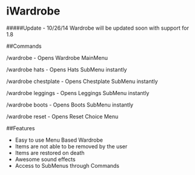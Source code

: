 iWardrobe
=========

#####Update - 10/26/14 
Wardrobe will be updated soon with support for 1.8

##Commands

/wardrobe - Opens Wardrobe MainMenu

/wardrobe hats - Opens Hats SubMenu instantly

/wardrobe chestplate - Opens Chestplate SubMenu instantly

/wardrobe leggings - Opens Leggings SubMenu instantly

/wardrobe boots - Opens Boots SubMenu instantly

/wardrobe reset - Opens Reset Choice Menu

##Features
- Easy to use Menu Based Wardrobe
- Items are not able to be removed by the user 
- Items are restored on death
- Awesome sound effects
- Access to SubMenus through Commands
